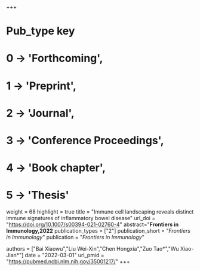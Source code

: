 +++
# Pub_type key
# 0 -> 'Forthcoming',
# 1 -> 'Preprint',
# 2 -> 'Journal',
# 3 -> 'Conference Proceedings',
# 4 -> 'Book chapter',
# 5 -> 'Thesis'

weight = 68
highlight = true
title = "Immune cell landscaping reveals distinct immune signatures of inflammatory bowel disease"
url_doi = "https://doi.org/10.1007/s00394-021-02760-4"
abstract="**Frontiers in Immunology,2022**
publication_types = ["2"]
publication_short = "*Frontiers in Immunology*"
publication = "*Frontiers in Immunology*"

authors = ["Bai Xiaowu","Liu Wei-Xin","Chen Hongxia","Zuo Tao*","Wu Xiao-Jian*"]
date = "2022-03-01"
url_pmid = "https://pubmed.ncbi.nlm.nih.gov/35001217/"
+++

